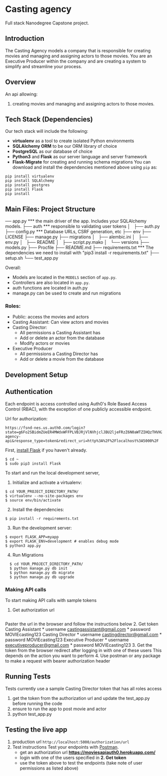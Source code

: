 # Casting agency
Full stack Nanodegree Capstone project.

## Introduction
The Casting Agency models a company that is responsible for creating movies and managing and assigning actors to those movies. You are an Executive Producer within the company and are creating a system to simplify and streamline your process.

## Overview

An api allowing:

1. creating movies and managing and assigning actors to those movies.

## Tech Stack (Dependencies)

Our tech stack will include the following:
 * **virtualenv** as a tool to create isolated Python environments
 * **SQLAlchemy ORM** to be our ORM library of choice
 * **PostgreSQL** as our database of choice
 * **Python3** and **Flask** as our server language and server framework
 * **Flask-Migrate** for creating and running schema migrations
You can download and install the dependencies mentioned above using `pip` as:
```
pip install virtualenv
pip install SQLAlchemy
pip install postgres
pip install Flask
pip install
```
## Main Files: Project Structure

── app.py  *** the main driver of the app. Includes your SQLAlchemy models.
├── auth *** responsible to validating user tokens
│   ├── auth.py
├── config.py  *** Database URLs, CSRF generation, etc
├── env
├── LICENSE
├── manage.py
├── migrations
│   ├── alembic.ini
│   ├── env.py
│   ├── README
│   ├── script.py.mako
│   └── versions
├── models.py
├── Procfile
├── README.md
├── requirements.txt  *** The dependencies we need to install with "pip3 install -r requirements.txt"
├── setup.sh
└── test_app.py


Overall:
* Models are located in the `MODELS` section of `app.py`.
* Controllers are also located in `app.py`.
* auth functions are located in auth.py
* manage.py can be used to create and run migrations


### Roles:
  * Public: access the movies and actors
  * Casting Assistant: Can view actors and movies
  * Casting Director:
    * All permissions a Casting Assistant has
    * Add or delete an actor from the database
    * Modify actors or movies
  * Executive Producer
    * All permissions a Casting Director has
    * Add or delete a movie from the database


## Development Setup


## Authentication

Each endpoint is access controlled using Auth0's Role Based Access Control (RBAC), with the exception of one publicly accessible endpoint.

Url for authorization:
```
https://fsnd-nes.us.auth0.com/login?state=g6Fo2SBidmZUeER4MWdxWFFPLVBJRjVlNVhjclJBU2ljeFRzZ6N0aWTZIHQzTHVHZFY3N2Y3R2JBeE53bmNpei1FbGFYcmV3NjZmo2NpZNkgSkdtamFSdXRXM2VXNjNyQTB3YlBDRFVvb241c0pYNzI&client=JGmjaRutW3eW63rA0wbPCDUoon5sJX72&protocol=oauth2&audience=casting-agency-api&response_type=token&redirect_uri=http%3A%2F%2Flocalhost%3A5000%2F
```

First, [install Flask](http://flask.pocoo.org/docs/1.0/installation/#install-flask) if you haven't already.

  ```
  $ cd ~
  $ sudo pip3 install Flask
  ```

To start and run the local development server,

1. Initialize and activate a virtualenv:
  ```
  $ cd YOUR_PROJECT_DIRECTORY_PATH/
  $ virtualenv --no-site-packages env
  $ source env/bin/activate
  ```

2. Install the dependencies:
  ```
  $ pip install -r requirements.txt
  ```

3. Run the development server:
  ```
  $ export FLASK_APP=myapp
  $ export FLASK_ENV=development # enables debug mode
  $ python3 app.py
  ```

4. Run Migrations
```
  $ cd YOUR_PROJECT_DIRECTORY_PATH/
  $ python manage.py db init
  $ python manage.py db migrate
  $ python manage.py db upgrade
  ```
### Making API calls
   To start making API calls with sample tokens

1. Get authorization url
  ```http://localhost:5000/authorization/url
  ```
  Paster the url in the browser and follow the instructions below
2. Get token
    Casting Assistant
      * username castingassistant@gmail.com
      * password MOVIEcasting123
    Casting Director
      * username castingdirector@gmail.com
      * password MOVIEcasting123
    Executive Producer
       * username executiveproducer@gmail.com
       * password MOVIEcasting123
3. Get the token from the browser redirect after logging in with one of these users
   This depends on the action you want to perform
4. Use postman or any package to make a request with bearer authorization header

## Running Tests
Tests currently use a sample Casting Director token that has all roles access
  1. get the token from the authorization url and update the test_app.py before running the code
  2. ensure to run the app to post movie and actor
  2. python test_app.py

## Testing the live app
   1. production url
    ```http://localhost:5000/authorization/url
    ```
   2. Test instructions
      Test your endpoints with [Postman](https://getpostman.com).
      - get an authorization url **https://moviesapiauth0.herokuapp.com/**
      - login with one of the users specified in **2. Get token**
      - use the token above to test the endpoints (take note of user permissions as listed above)

